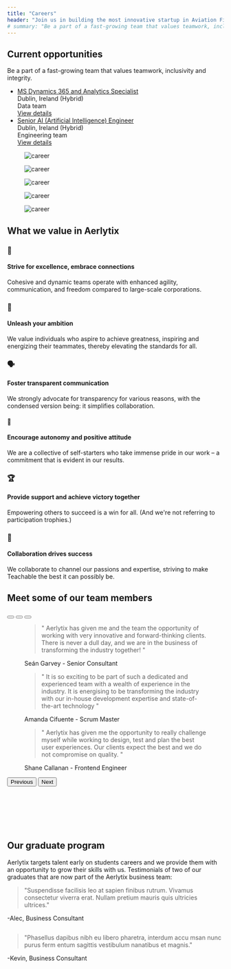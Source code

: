 ```yaml
---
title: "Careers"
header: "Join us in building the most innovative startup in Aviation Finance Technology"
# summary: "Be a part of a fast-growing team that values teamwork, inclusivity and integrity."
---
```


<article class="my-5 py-5">
  <div class="container">
      <div class="w-md-75 w-lg-50 mx-md-auto mb-5 mb-md-9">
        <h2 class="h1">Current opportunities</h2>
        <p class="display-7">Be a part of a fast-growing team that values teamwork, inclusivity and integrity.</p>
      </div>
      <ul class="list-group list-group-lg rounded-6">
        <li class="list-group-item p-4">
          <div class="row align-items-center">
            <div class="col-md-4 mb-2 mb-md-0">
              <a href="/company/careers/ms-dynamics-365-and-analytics-specialist" class="h5">MS Dynamics 365 and Analytics Specialist</a>
            </div>
            <div class="col-sm-5 col-md-4 mb-2 mb-sm-0">
              <span>Dublin, Ireland (Hybrid)</span>
            </div>
            <div class="col-sm-5 col-md-2 mb-2 mb-sm-0">
              <span>Data team</span>
            </div>
            <div class="col-sm-2 text-sm-end">
              <a class="btn btn-primary" href="/company/careers/ms-dynamics-365-and-analytics-specialist">View details <i class="bi-chevron-right small ms-1 small ms-1"></i></a>
            </div>
          </div>
        </li>
        <li class="list-group-item p-4">
          <div class="row align-items-center">
            <div class="col-md-4 mb-2 mb-md-0">
              <a href="/company/careers/senior-ai-engineer" class="h5">Senior AI (Artificial Intelligence) Engineer </a>
            </div>
            <div class="col-sm-5 col-md-4 mb-2 mb-sm-0">
              <span>Dublin, Ireland (Hybrid)</span>
            </div>
            <div class="col-sm-5 col-md-2 mb-2 mb-sm-0">
              <span>Engineering team</span>
            </div>
            <div class="col-sm-2 text-sm-end">
              <a class="btn btn-primary" href="/company/careers/senior-ai-engineer">View details <i class="bi-chevron-right small ms-1 small ms-1"></i></a>
            </div>
          </div>
        </li>
      </ul>
  </div>
</article>

<article class="px-5 py-5">
  <div class="my-xl-0 my-4">
            <div class="mx-auto overflow-x-hidden">
               <div class="row row-cols-lg-5 row-cols-md-3 row-cols-2 justify-content-center g-1 mb-lg-7">
                  <div class="col">
                     <figure>
                        <img src="https://placehold.co/500x500" alt="career" class="img-fluid">
                     </figure>
                  </div>
                  <div class="col">
                     <figure>
                        <img src="https://placehold.co/500x500" alt="career" class="img-fluid">
                     </figure>
                  </div>
                  <div class="col">
                     <figure>
                        <img src="https://placehold.co/500x500" alt="career" class="img-fluid">
                     </figure>
                  </div>
                  <div class="col col-md-6">
                     <figure>
                        <img src="https://placehold.co/500x500" alt="career" class="img-fluid">
                     </figure>
                  </div>
                  <div class="col-12 col-md-6">
                     <figure>
                        <img src="https://placehold.co/500x500" alt="career" class="img-fluid">
                     </figure>
                  </div>
               </div>
        </div>
    </div>
</article>


<article class="px-5 py-5">

  <div class="container" id="icon-grid">
    <h2 class="h1 pb-2 mb-5">What we value in Aerlytix</h2>
    <div class="row align-items-md-stretch mb-4">
      <div class="col-md-4">
          <div class="h-100 p-5 bg-body-tertiary rounded-3">
              <h3>🚀</h3>
              <h4 class="fw-bold mb-3">Strive for excellence, embrace connections</h5>
              <p>Cohesive and dynamic teams operate with enhanced agility, communication, and freedom compared to large-scale corporations.</p>
          </div>
      </div>
      <div class="col-md-4">
          <div class="h-100 p-5 bg-body-tertiary rounded-3">
              <h3>💪</h3>
              <h4 class="fw-bold mb-3">Unleash your ambition</h4>
              <p>We value individuals who aspire to achieve greatness, inspiring and energizing their teammates, thereby elevating the standards for all.</p>
          </div>
      </div>
      <div class="col-md-4">
          <div class="h-100 p-5 bg-body-tertiary rounded-3">
              <h3>🗣️</h3>
              <h4 class="fw-bold mb-3">Foster transparent communication</h4>
              <p>We strongly advocate for transparency for various reasons, with the condensed version being: it simplifies collaboration.</p>
          </div>
      </div>
    </div>
    <div class="row align-items-md-stretch">
      <div class="col-md-4">
          <div class="h-100 p-5 bg-body-tertiary rounded-3">
              <h4>🌱</h4>
              <h4 class="fw-bold mb-3">Encourage autonomy and positive attitude</h4>
              <p>We are a collective of self-starters who take immense pride in our work – a commitment that is evident in our results.</p>
          </div>
      </div>
      <div class="col-md-4">
          <div class="h-100 p-5 bg-body-tertiary rounded-3">
              <h3>🏆</h3>
              <h4 class="fw-bold mb-3">Provide support and achieve victory together</h4>
              <p>Empowering others to succeed is a win for all. (And we're not referring to participation trophies.)</p>
          </div>
      </div>
      <div class="col-md-4">
          <div class="h-100 p-5 bg-body-tertiary rounded-3">
              <h3>🤝</h3>
              <h4 class="fw-bold mb-3">Collaboration drives success</h4>
              <p>We collaborate to channel our passions and expertise, striving to make Teachable the best it can possibly be.</p>
          </div>
      </div>
    </div>
  </div>

</article>

<article class="team__quotes my-5 py-5 bg-light">
  <div class="container" style="padding-bottom:6rem">
    <div class="intro pb-5 pt-5 col-8">
        <h2 class="h1">Meet some of our team members</h2>
    </div>
    <div id="carouselExampleDark" class="carousel carousel-team carousel-dark slide mt-5" data-bs-ride="carousel">
      <div class="carousel-indicators">
        <button type="button" data-bs-target="#carouselExampleDark" data-bs-slide-to="0" class="active" aria-current="true" aria-label="Slide 1"></button>
        <button type="button" data-bs-target="#carouselExampleDark" data-bs-slide-to="1" aria-label="Slide 2"></button>
        <button type="button" data-bs-target="#carouselExampleDark" data-bs-slide-to="2" aria-label="Slide 3"></button>
      </div>
      <div class="carousel-inner">
        <div class="carousel-item active" data-bs-interval="10000">
          <div class="row align-items-md-center">
            <div class="col-md-12">
              <!-- Blockquote -->
              <figure class="pe-md-7">
                <blockquote class="display-6">" Aerlytix has given me and the team the opportunity of working with very innovative and forward-thinking clients. There is never a dull day, and we are in the business of transforming the industry together! "</blockquote>
                <figcaption class="blockquote-footer">
                  <div class="d-flex align-items-center">
                    <div class="flex-grow-1 ms-3 ms-md-0">
                      Seán Garvey
                      <span class="blockquote-footer-source"> - Senior Consultant</span>
                    </div>
                  </div>
                </figcaption>
              </figure>
            </div>
          </div> <!-- end of row  -->
        </div>
        <div class="carousel-item" data-bs-interval="2000">
          <div class="row align-items-md-center">
            <div class="col-md-12">
              <!-- Blockquote -->
              <figure class="pe-md-7">
                <blockquote class="display-6">" It is so exciting to be part of such a dedicated and experienced team with a wealth of experience in the industry. It is energising to be transforming the industry with our in-house development expertise and state-of-the-art technology "</blockquote>
                <figcaption class="blockquote-footer">
                  <div class="d-flex align-items-center">
                    <div class="flex-grow-1 ms-3 ms-md-0">
                      Amanda Cifuente
                      <span class="blockquote-footer-source"> - Scrum Master</span>
                    </div>
                  </div>
                </figcaption>
              </figure>
            </div>
          </div> <!-- end of row  -->
        </div>
        <div class="carousel-item">
          <div class="row align-items-md-center">
            <div class="col-md-12">
            <figure class="pe-md-7">
                <blockquote class="display-6">" Aerlytix has given me the opportunity to really challenge myself while working to design, test and plan the best user experiences. Our clients expect the best and we do not compromise on quality. "</blockquote>
                <figcaption class="blockquote-footer">
                  <div class="d-flex align-items-center">
                    <div class="flex-grow-1 ms-3 ms-md-0">
                      Shane Callanan
                      <span class="blockquote-footer-source"> - Frontend Engineer</span>
                    </div>
                  </div>
                </figcaption>
              </figure>
            </div>
          </div> <!-- end of row  -->
        </div>
      </div>
      <button class="carousel-control-prev" type="button" data-bs-target="#carouselExampleDark" data-bs-slide="prev">
        <span class="carousel-control-prev-icon" aria-hidden="true"></span>
        <span class="visually-hidden">Previous</span>
      </button>
      <button class="carousel-control-next" type="button" data-bs-target="#carouselExampleDark" data-bs-slide="next">
        <span class="carousel-control-next-icon" aria-hidden="true"></span>
        <span class="visually-hidden">Next</span>
      </button>
    </div>
  </div>
</article>

<article class="graduates py-5 px5">
<div class="container">
<h2 class="fw-bold">Our graduate program</h2>
<p class="display-7 mb-5">Aerlytix targets talent early on students careers and we provide them with an opportunity to grow their skills with us. Testimonials of two of our graduates that are now part of the Aerlytix business team:</p>

<div class="row mb-2">
    <div class="col-md-6">
        <div class="row g-0 border rounded overflow-hidden flex-md-row mb-4 h-md-250 position-relative">
            <div class="col p-4 d-flex flex-column position-static">
                <blockquote><span class="quote__open">"</span>Suspendisse facilisis leo at sapien finibus rutrum. Vivamus consectetur viverra erat. Nullam pretium mauris quis ultricies ultrices.<span class="quote__close">"</span></blockquote>
                <p>-Alec, Business Consultant</p>
            </div>
            <div class="col-auto d-flex align-items-center">
                <img class="bd-placeholder-img me-4" src="https://placehold.co/200x200" alt="">
            </div>
        </div>
    </div>
    <div class="col-md-6">
        <div class="row g-0 border rounded overflow-hidden flex-md-row mb-4 h-md-250 position-relative">
            <div class="col p-4 d-flex flex-column position-static">
                <blockquote><span class="quote__open">"</span>Phasellus dapibus nibh eu libero pharetra, interdum accu msan nunc purus ferm entum sagittis vestibulum nanatibus et magnis.<span class="quote__close">"</span></blockquote>
                <p>-Kevin, Business Consultant</p>
            </div>
            <div class="col-auto d-flex align-items-center">
                <img class="bd-placeholder-img me-4" src="https://placehold.co/200x200" alt="">
            </div>
        </div>
    </div>
</div>

</div>
</article>
